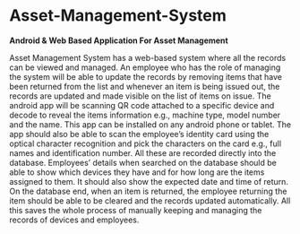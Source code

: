 # Asset-Management-System
<b>Android &amp; Web Based Application For Asset Management</b>


Asset Management System has a web-based system where all the records can be viewed and managed. An
employee who has the role of managing the system will be able to update the records by removing items that have
been returned from the list and whenever an item is being issued out, the records are updated and made visible on the
list of items on issue.
The android app will be scanning QR code attached to a specific device and decode to reveal the items information
e.g., machine type, model number and the name. This app can be installed on any android phone or tablet. The app
should also be able to scan the employee’s identity card using the optical character recognition and pick the characters
on the card e.g., full names and identification number. All these are recorded directly into the database. Employees’
details when searched on the database should be able to show which devices they have and for how long are the items
assigned to them. It should also show the expected date and time of return. On the database end, when an item is
returned, the employee returning the item should be able to be cleared and the records updated automatically. All this
saves the whole process of manually keeping and managing the records of devices and employees.

